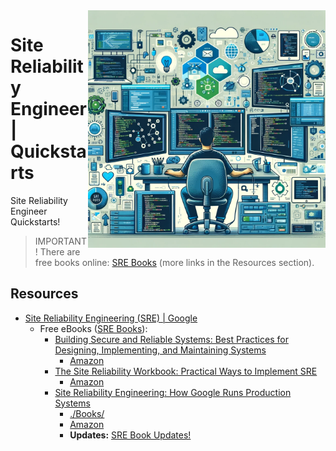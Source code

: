 <img src="assets/sre.webp" alt="Site Reliability Engineer" style="width: 380px;" align="right">

# Site Reliability Engineer | Quickstarts
Site Reliability Engineer Quickstarts!

> IMPORTANT! There are free books online: [SRE Books](https://sre.google/books/) (more links in the Resources section).

## Resources
- [Site Reliability Engineering (SRE) | Google](https://sre.google/)
  - Free eBooks ([SRE Books](https://sre.google/books/)): 
    - [Building Secure and Reliable Systems: Best Practices for Designing, Implementing, and Maintaining Systems](https://google.github.io/building-secure-and-reliable-systems/raw/toc.html)
      - [Amazon](https://www.amazon.ca/Building-Secure-Reliable-Systems-Implementing/dp/1492083127/)
    - [The Site Reliability Workbook: Practical Ways to Implement SRE](https://sre.google/workbook/table-of-contents/)
      - [Amazon](https://www.amazon.ca/Site-Reliability-Workbook-Practical-Implement/dp/1492029505/)
    - [Site Reliability Engineering: How Google Runs Production Systems](https://sre.google/sre-book/table-of-contents/)
      - [./Books/](./Books/building-secure-and-reliable-systems)
      - [Amazon](https://www.amazon.ca/Site-Reliability-Engineering-Production-Systems/dp/149192912X/)
      - **Updates:** [SRE Book Updates!](https://sre.google/resources/book-update/)
